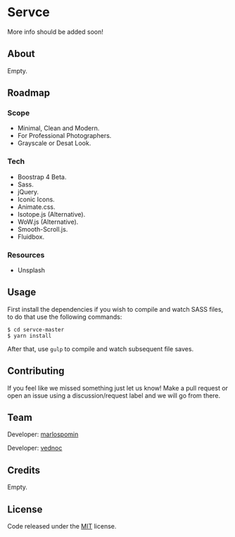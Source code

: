 # Servce

More info should be added soon!

## About

Empty.

## Roadmap

### Scope

* Minimal, Clean and Modern.
* For Professional Photographers.
* Grayscale or Desat Look.

### Tech

* Boostrap 4 Beta.
* Sass.
* jQuery.
* Iconic Icons.
* Animate.css.
* Isotope.js (Alternative).
* WoW.js (Alternative).
* Smooth-Scroll.js.
* Fluidbox.

### Resources

* Unsplash

## Usage

First install the dependencies if you wish to compile and watch SASS files, to do that use the following commands:

```
$ cd servce-master
$ yarn install
```

After that, use ```gulp``` to compile and watch subsequent file saves.

## Contributing

If you feel like we missed something just let us know! Make a pull request or open an issue using a discussion/request label and we will go from there.

## Team

Developer: [marlospomin](https://github.com/marlospomin)

Developer: [vednoc](https://github.com/vednoc)

## Credits

Empty.

## License

Code released under the [MIT](LICENSE) license.
